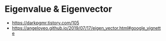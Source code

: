 # Eigenvalue & Eigenvector
- https://darkpgmr.tistory.com/105
- https://angeloyeo.github.io/2019/07/17/eigen_vector.html#google_vignette
